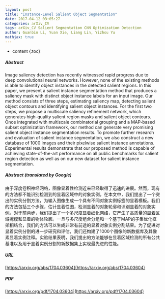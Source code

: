 ```yaml
---
layout: post
title: "Instance-Level Salient Object Segmentation"
date: 2017-04-12 03:05:27
categories: arXiv_CV
tags: arXiv_CV Salient Segmentation CNN Optimization Detection
author: Guanbin Li, Yuan Xie, Liang Lin, Yizhou Yu
mathjax: true
---
```


* content
{:toc}

##### Abstract
Image saliency detection has recently witnessed rapid progress due to deep convolutional neural networks. However, none of the existing methods is able to identify object instances in the detected salient regions. In this paper, we present a salient instance segmentation method that produces a saliency mask with distinct object instance labels for an input image. Our method consists of three steps, estimating saliency map, detecting salient object contours and identifying salient object instances. For the first two steps, we propose a multiscale saliency refinement network, which generates high-quality salient region masks and salient object contours. Once integrated with multiscale combinatorial grouping and a MAP-based subset optimization framework, our method can generate very promising salient object instance segmentation results. To promote further research and evaluation of salient instance segmentation, we also construct a new database of 1000 images and their pixelwise salient instance annotations. Experimental results demonstrate that our proposed method is capable of achieving state-of-the-art performance on all public benchmarks for salient region detection as well as on our new dataset for salient instance segmentation.

##### Abstract (translated by Google)
由于深度卷积神经网络，图像显着性检测近来已经取得了迅速的进展。然而，现有的方法都不能识别检测到的显着区域中的对象实例。在本文中，我们提出了一个突出的实例分割方法，为输入图像生成一个具有不同对象实例标签的显着模板。我们的方法包括三个步骤，估计显着性图，检测显着的对象轮廓和识别显着的对象实例。对于前两步，我们提出了一个多尺度显着细化网络，它产生了高质量的显着区域掩模和显着的物体轮廓。一旦与多尺度组合分组和一个基于MAP的子集优化框架相结合，我们的方法可以生成非常有前途的显着对象实例分割结果。为了促进对显着实例分割的进一步研究和评估，我们还构建了1000个图像的新数据库及其像素显着实例注释。实验结果表明，我们提出的方法能够在显着区域检测的所有公共基准以及用于显着实例分割的新数据集上实现最先进的性能。

##### URL
[https://arxiv.org/abs/1704.03604](https://arxiv.org/abs/1704.03604)

##### PDF
[https://arxiv.org/pdf/1704.03604](https://arxiv.org/pdf/1704.03604)

